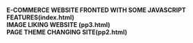 

<b>E-COMMERCE WEBSITE FRONTED WITH SOME JAVASCRIPT FEATURES(index.html) <b><br>
<b> IMAGE LIKING WEBSITE (pp3.html) <b> <br>
<b> PAGE THEME CHANGING SITE(pp2.html)<b>

